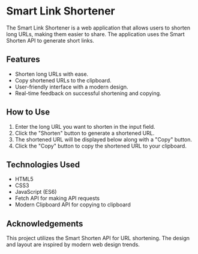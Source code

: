 # Smart Link Shortener

The Smart Link Shortener is a web application that allows users to shorten long URLs, making them easier to share. The application uses the Smart Shorten API to generate short links.

## Features

- Shorten long URLs with ease.
- Copy shortened URLs to the clipboard.
- User-friendly interface with a modern design.
- Real-time feedback on successful shortening and copying.

## How to Use

1. Enter the long URL you want to shorten in the input field.
2. Click the "Shorten" button to generate a shortened URL.
3. The shortened URL will be displayed below along with a "Copy" button.
4. Click the "Copy" button to copy the shortened URL to your clipboard.

## Technologies Used

- HTML5
- CSS3
- JavaScript (ES6)
- Fetch API for making API requests
- Modern Clipboard API for copying to clipboard

## Acknowledgements

This project utilizes the Smart Shorten API for URL shortening. The design and layout are inspired by modern web design trends.
